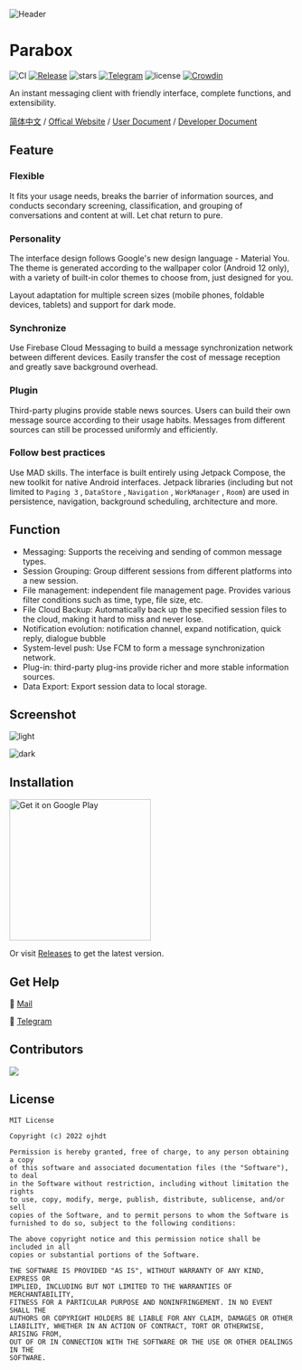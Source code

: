 ![Header](./docs/banner.png)
# Parabox

![CI](https://github.com/Parabox-App/Parabox/actions/workflows/android.yml/badge.svg?event=push)
[![Release](https://img.shields.io/github/v/release/Parabox-App/Parabox)](https://github.com/Parabox-App/Parabox/releases)
![stars](https://img.shields.io/github/stars/Parabox-App/Parabox)
[![Telegram](https://img.shields.io/badge/Join-Telegram-red)](https://t.me/parabox_support)
![license](https://img.shields.io/github/license/Parabox-App/Parabox)
[![Crowdin](https://badges.crowdin.net/parabox/localized.svg)](https://crowdin.com/project/parabox)

An instant messaging client with friendly interface, complete functions, and extensibility.

[简体中文](./README_zh_cn.md) / [Offical Website](https://parabox.ojhdt.dev/) / [User Document](https://docs.parabox.ojhdt.dev) / [Developer Document](https://docs.parabox.ojhdt.dev/developer/)

## Feature

### Flexible
It fits your usage needs, breaks the barrier of information sources, and conducts secondary screening, classification, and grouping of conversations and content at will. Let chat return to pure.
### Personality
The interface design follows Google's new design language - Material You. The theme is generated according to the wallpaper color (Android 12 only), with a variety of built-in color themes to choose from, just designed for you.

Layout adaptation for multiple screen sizes (mobile phones, foldable devices, tablets) and support for dark mode.
### Synchronize
Use Firebase Cloud Messaging to build a message synchronization network between different devices. Easily transfer the cost of message reception and greatly save background overhead.
### Plugin
Third-party plugins provide stable news sources. Users can build their own message source according to their usage habits. Messages from different sources can still be processed uniformly and efficiently.
### Follow best practices
Use MAD skills. The interface is built entirely using Jetpack Compose, the new toolkit for native Android interfaces. Jetpack libraries (including but not limited to `Paging 3` , `DataStore` , `Navigation` , `WorkManager` , `Room`) are used in persistence, navigation, background scheduling, architecture and more.

## Function

- Messaging: Supports the receiving and sending of common message types.
- Session Grouping: Group different sessions from different platforms into a new session.
- File management: independent file management page. Provides various filter conditions such as time, type, file size, etc.
- File Cloud Backup: Automatically back up the specified session files to the cloud, making it hard to miss and never lose.
- Notification evolution: notification channel, expand notification, quick reply, dialogue bubble
- System-level push: Use FCM to form a message synchronization network.
- Plug-in: third-party plug-ins provide richer and more stable information sources.
- Data Export: Export session data to local storage.

## Screenshot

![light](./docs/light.png)

![dark](./docs/dark.png)

## Installation

<a href='https://play.google.com/store/apps/details?id=com.ojhdtapp.parabox&pcampaignid=pcampaignidMKT-Other-global-all-co-prtnr-py-PartBadge-Mar2515-1'><img alt='Get it on Google Play' src='https://play.google.com/intl/en/badges/static/images/badges/en_badge_web_generic.png' width='250'/></a>

Or visit [Releases](https://github.com/Parabox-App/Parabox/releases) to get the latest version.

## Get Help

📧 [Mail](mailto:parabox@ojhdt.dev) 

💬 [Telegram](https://t.me/parabox_support)

## Contributors

[![](https://contrib.rocks/image?repo=Parabox-App/Parabox)](https://github.com/Parabox-App/Parabox/graphs/contributors)
## License
```
MIT License

Copyright (c) 2022 ojhdt

Permission is hereby granted, free of charge, to any person obtaining a copy
of this software and associated documentation files (the "Software"), to deal
in the Software without restriction, including without limitation the rights
to use, copy, modify, merge, publish, distribute, sublicense, and/or sell
copies of the Software, and to permit persons to whom the Software is
furnished to do so, subject to the following conditions:

The above copyright notice and this permission notice shall be included in all
copies or substantial portions of the Software.

THE SOFTWARE IS PROVIDED "AS IS", WITHOUT WARRANTY OF ANY KIND, EXPRESS OR
IMPLIED, INCLUDING BUT NOT LIMITED TO THE WARRANTIES OF MERCHANTABILITY,
FITNESS FOR A PARTICULAR PURPOSE AND NONINFRINGEMENT. IN NO EVENT SHALL THE
AUTHORS OR COPYRIGHT HOLDERS BE LIABLE FOR ANY CLAIM, DAMAGES OR OTHER
LIABILITY, WHETHER IN AN ACTION OF CONTRACT, TORT OR OTHERWISE, ARISING FROM,
OUT OF OR IN CONNECTION WITH THE SOFTWARE OR THE USE OR OTHER DEALINGS IN THE
SOFTWARE.
```
